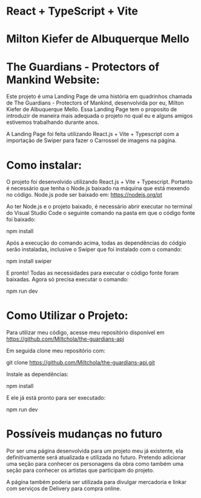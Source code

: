 # React + TypeScript + Vite
# Milton Kiefer de Albuquerque Mello
# The Guardians - Protectors of Mankind Website:

Este projeto é uma Landing Page de uma história em quadrinhos chamada de The Guardians - Protectors of Mankind, desenvolvida por eu, Milton Kiefer de Albuquerque Mello. Essa Landing Page tem o proposito de introduzir de maneira mais adequada o projeto no qual eu e alguns amigos estivemos trabalhando durante anos.

A Landing Page foi feita utilizando React.js + Vite + Typescript com a importação de Swiper para fazer o Carrossel de imagens na página.


# Como instalar:

O projeto foi desenvolvido utilizando React.js + Vite + Typescript. Portanto é necessário que tenha o Node.js baixado na máquina que está mexendo no código. Node.js pode ser baixado em:
https://nodejs.org/pt

Ao ter Node.js e o projeto baixado, é necessário abrir executar no terminal do Visual Studio Code o seguinte comando na pasta em que o código fonte foi baixado:

npm install

Após a execução do comando acima, todas as dependências do códgio serão instaladas, inclusive o Swiper que foi instalado com o comando:

npm install swiper

E pronto! Todas as necessidades para executar o código fonte foram baixadas. Agora só precisa executar o comando:

npm run dev


# Como Utilizar o Projeto:

Para utilizar meu código, acesse meu repositório disponível em https://github.com/Miltchola/the-guardians-api

Em seguida clone meu repositório com:

git clone https://github.com/Miltchola/the-guardians-api.git

Instale as dependências:

npm install

E ele já está pronto para ser executado:

npm run dev

# Possíveis mudanças no futuro

Por ser uma página desenvolvida para um projeto meu já existente, ela definitivamente será atualizada e utilizada no futuro. Pretendo adicionar uma seção para conhecer os personagens da obra como também uma seção para conhecer os artistas que participam do projeto.

A página também poderia ser utilizada para divulgar mercadoria e linkar com serviços de Delivery para compra online.